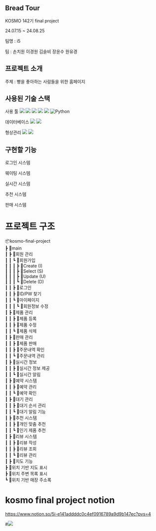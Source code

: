 ## Bread Tour

KOSMO 142기 final project

24.07.15 ~ 24.08.25

팀명   : i5

팀     : 손치원 이경원 김슬비 장윤수 원유경

## 프로젝트 소개

주제    : 빵을 좋아하는 사람들을 위한 홈페이지

## 사용된 기술 스택
사용 툴
<img src="https://img.shields.io/badge/java-007396?style=for-the-badge&logo=OpenJDK&logoColor=white"> 
<img src="https://img.shields.io/badge/Spring-6DB33F?style=for-the-badge&logo=Spring&logoColor=white"> 
<img src="https://img.shields.io/badge/Javascript-F7DF1E?style=for-the-badge&logo=javascript&logoColor=FFF"/> 
<img src="https://img.shields.io/badge/HTML5-E34F26?style=for-the-badge&logo=html5&logoColor=FFF"/>
<img src="https://img.shields.io/badge/CSS3-1572B6?style=for-the-badge&logo=css3&logoColor=FFF"/> 
![Python](https://img.shields.io/badge/python-3670A0?style=for-the-badge&logo=python&logoColor=ffdd54)

데이터베이스
<img src="https://img.shields.io/badge/oracle-F80000?style=for-the-badge&logo=oracle&logoColor=white">
<img src="https://img.shields.io/badge/MySQL-4479A1?style=for-the-badge&logo=MySQL&logoColor=white">

형상관리
<img src="https://img.shields.io/badge/github-181717?style=for-the-badge&logo=github&logoColor=white">
<img src="https://img.shields.io/badge/notion-000000?style=for-the-badge&logo=notion&logoColor=white">

## 구현할 기능

로그인 시스템

웨이팅 시스템

실시간 시스템

추천 시스템

판매 시스템

# 프로젝트 구조

📦kosmo-final-project<br>
 ┣ 📂main<br>
 ┃ ┣ 📂회원 관리<br>
 ┃ ┃ ┗ 📂회원가입<br>
 ┃ ┃ ┃ ┣ 📂Create (I)<br>
 ┃ ┃ ┃ ┣ 📂Select (S)<br>
 ┃ ┃ ┃ ┣ 📂Update (U)<br>
 ┃ ┃ ┃ ┗ 📂Delete (D)<br>
 ┃ ┃ ┣ 📂로그인<br>
 ┃ ┃ ┣ 📂ID/PW 찾기<br>
 ┃ ┃ ┗ 📂마이페이지<br>
 ┃ ┃ ┃ ┗ 📂회원정보 수정<br>
 ┃ ┣ 📂제품 관리<br>
 ┃ ┃ ┣ 📂제품 등록<br>
 ┃ ┃ ┣ 📂제품 수정<br>
 ┃ ┃ ┗ 📂제품 삭제<br>
 ┃ ┣ 📂판매 관리<br>
 ┃ ┃ ┣ 📂제품 판매<br>
 ┃ ┃ ┣ 📂주문내역 확인<br>
 ┃ ┃ ┗ 📂주문내역 관리<br>
 ┃ ┣ 📂실시간 정보<br>
 ┃ ┃ ┣ 📂실시간 정보 제공<br>
 ┃ ┃ ┗ 📂실시간 알림<br>
 ┃ ┣ 📂예약 시스템<br>
 ┃ ┃ ┣ 📂예약 관리<br>
 ┃ ┃ ┗ 📂예약 확인<br>
 ┃ ┣ 📂대기 관리<br>
 ┃ ┃ ┣ 📂대기 순서 관리<br>
 ┃ ┃ ┗ 📂대기 알림 기능<br>
 ┃ ┣ 📂추천 시스템<br>
 ┃ ┃ ┣ 📂개인 맞춤 추천<br>
 ┃ ┃ ┗ 📂인기 제품 추천<br>
 ┃ ┣ 📂리뷰 시스템<br>
 ┃ ┃ ┣ 📂리뷰 작성<br>
 ┃ ┃ ┣ 📂리뷰 조회<br>
 ┃ ┃ ┗ 📂리뷰 관리<br>
 ┃ ┣ 📂지도 기능<br>
     ┣ 📂위치 기반 지도 표시<br>
     ┣ 📂위치 주변 목록 표시<br>
     ┗ 📂위치 기반 매장 주소록<br>


# kosmo final project notion

https://www.notion.so/5i-e141addddc0c4ef0916789a9d9b147ec?pvs=4

#<a href="https://hits.seeyoufarm.com"><img src="https://hits.seeyoufarm.com/api/count/incr/badge.svg?url=https%3A%2F%2Fgithub.com%2Fchiwonson%2Fkosmo-final-project&count_bg=%2379C83D&title_bg=%23555555&icon=&icon_color=%23E7E7E7&title=hits&edge_flat=false"/></a>            
